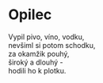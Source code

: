 # Opilec

Vypil pivo, víno, vodku,  
nevšiml si potom schodku,  
za okamžik pouhý,  
široký a dlouhý -  
hodili ho k plotku.
